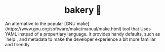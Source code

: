 
<h1 align="center">bakery 🧁</h1>

<p>An alternative to the popular [GNU make](https://www.gnu.org/software/make/manual/make.html) tool that Uses YAML instead of a propertiary language. It provides handy defaults, such as `help`, and metadata to make the developer experience a bit more familiar and friendly.</p>
